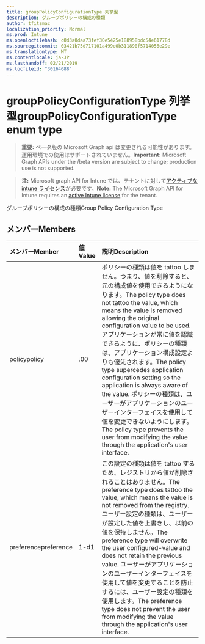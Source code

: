 ```yaml
---
title: groupPolicyConfigurationType 列挙型
description: グループポリシーの構成の種類
author: tfitzmac
localization_priority: Normal
ms.prod: Intune
ms.openlocfilehash: c0d3a0daa73fef30e5425e188958bdc54e61778d
ms.sourcegitcommit: 03421b75d717101a499e0b311890f5714056e29e
ms.translationtype: MT
ms.contentlocale: ja-JP
ms.lasthandoff: 02/21/2019
ms.locfileid: "30164688"
---
```

# <a name="grouppolicyconfigurationtype-enum-type"></a><span data-ttu-id="4d549-103">groupPolicyConfigurationType 列挙型</span><span class="sxs-lookup"><span data-stu-id="4d549-103">groupPolicyConfigurationType enum type</span></span>

> <span data-ttu-id="4d549-104">**重要:** ベータ版の Microsoft Graph api は変更される可能性があります。運用環境での使用はサポートされていません。</span><span class="sxs-lookup"><span data-stu-id="4d549-104">**Important:** Microsoft Graph APIs under the /beta version are subject to change; production use is not supported.</span></span>

> <span data-ttu-id="4d549-105">**注:** Microsoft graph API for Intune では、テナントに対して[アクティブな intune ライセンス](https://go.microsoft.com/fwlink/?linkid=839381)が必要です。</span><span class="sxs-lookup"><span data-stu-id="4d549-105">**Note:** The Microsoft Graph API for Intune requires an [active Intune license](https://go.microsoft.com/fwlink/?linkid=839381) for the tenant.</span></span>

<span data-ttu-id="4d549-106">グループポリシーの構成の種類</span><span class="sxs-lookup"><span data-stu-id="4d549-106">Group Policy Configuration Type</span></span>

## <a name="members"></a><span data-ttu-id="4d549-107">メンバー</span><span class="sxs-lookup"><span data-stu-id="4d549-107">Members</span></span>
|<span data-ttu-id="4d549-108">メンバー</span><span class="sxs-lookup"><span data-stu-id="4d549-108">Member</span></span>|<span data-ttu-id="4d549-109">値</span><span class="sxs-lookup"><span data-stu-id="4d549-109">Value</span></span>|<span data-ttu-id="4d549-110">説明</span><span class="sxs-lookup"><span data-stu-id="4d549-110">Description</span></span>|
|:---|:---|:---|
|<span data-ttu-id="4d549-111">policy</span><span class="sxs-lookup"><span data-stu-id="4d549-111">policy</span></span>|<span data-ttu-id="4d549-112">.0</span><span class="sxs-lookup"><span data-stu-id="4d549-112">0</span></span>|<span data-ttu-id="4d549-113">ポリシーの種類は値を tattoo しません。つまり、値を削除すると、元の構成値を使用できるようになります。</span><span class="sxs-lookup"><span data-stu-id="4d549-113">The policy type does not tattoo the value, which means the value is removed allowing the original configuration value to be used.</span></span> <span data-ttu-id="4d549-114">アプリケーションが常に値を認識できるように、ポリシーの種類は、アプリケーション構成設定よりも優先されます。</span><span class="sxs-lookup"><span data-stu-id="4d549-114">The policy type supercedes application configuration setting so the application is always aware of the value.</span></span> <span data-ttu-id="4d549-115">ポリシーの種類は、ユーザーがアプリケーションのユーザーインターフェイスを使用して値を変更できないようにします。</span><span class="sxs-lookup"><span data-stu-id="4d549-115">The policy type prevents the user from modifying the value through the application's user interface.</span></span>|
|<span data-ttu-id="4d549-116">preference</span><span class="sxs-lookup"><span data-stu-id="4d549-116">preference</span></span>|<span data-ttu-id="4d549-117">1-d</span><span class="sxs-lookup"><span data-stu-id="4d549-117">1</span></span>|<span data-ttu-id="4d549-118">この設定の種類は値を tattoo するため、レジストリから値が削除されることはありません。</span><span class="sxs-lookup"><span data-stu-id="4d549-118">The preference type does tattoo the value, which means the value is not removed from the registry.</span></span> <span data-ttu-id="4d549-119">ユーザー設定の種類は、ユーザーが設定した値を上書きし、以前の値を保持しません。</span><span class="sxs-lookup"><span data-stu-id="4d549-119">The preference type will overwrite the user configured-value and does not retain the previous value.</span></span> <span data-ttu-id="4d549-120">ユーザーがアプリケーションのユーザーインターフェイスを使用して値を変更することを防止するには、ユーザー設定の種類を使用します。</span><span class="sxs-lookup"><span data-stu-id="4d549-120">The preference type does not prevent the user from modifying the value through the application's user interface.</span></span>|




